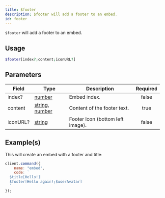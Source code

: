 ```yaml
---
title: $footer
description: $footer will add a footer to an embed.
id: footer
---
```


`$footer` will add a footer to an embed.

## Usage

```php
$footer[index?;content;iconURL?]
```

## Parameters

| Field    | Type                                                                                                                                                                                                 | Description                      | Required |
| -------- | ---------------------------------------------------------------------------------------------------------------------------------------------------------------------------------------------------- | -------------------------------- | :------: |
| index?   | [number](https://developer.mozilla.org/en-US/docs/Web/JavaScript/Reference/Global_Objects/Number)                                                                                                    | Embed index.                     |  false   |
| content  | [string](https://developer.mozilla.org/en-US/docs/Web/JavaScript/Reference/Global_Objects/String), [number](https://developer.mozilla.org/en-US/docs/Web/JavaScript/Reference/Global_Objects/Number) | Content of the footer text.      |   true   |
| iconURL? | [string](https://developer.mozilla.org/en-US/docs/Web/JavaScript/Reference/Global_Objects/String)                                                                                                    | Footer Icon (bottom left image). |  false   |

## Example(s)

This will create an embed with a footer and title:

```javascript
client.command({
    name: "embed",
    code: `
  $title[Hello!]
  $footer[Hello again!;$userAvatar]
  `
});
```
